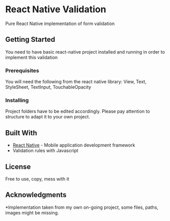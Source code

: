 # React Native Validation

Pure React Native implementation of form validation

## Getting Started

You need to have basic react-native project installed and running in order to implement this validation

### Prerequisites

You will need the following from the react native library:
View, Text, StyleSheet, TextInput, TouchableOpacity


### Installing

Project folders have to be edited accordingly. Please pay attention to structure to adapt it to your own project.


## Built With

* [React Native](https://facebook.github.io/react-native/) - Mobile application development framework
* Validation rules with Javascript


## License

Free to use, copy, mess with it

## Acknowledgments

*Implementation taken from my own on-going project, some files, paths, images might be missing.
